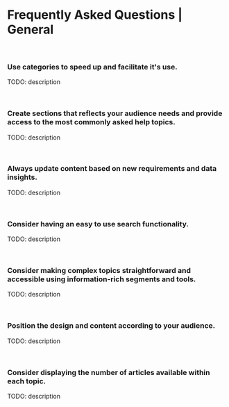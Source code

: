 # Frequently Asked Questions | General
<br>


### Use categories to speed up and facilitate it's use.

TODO: description

<br>


### Create sections that reflects your audience needs and provide access to the most commonly asked help topics.

TODO: description

<br>


### Always update content based on new requirements and data insights.

TODO: description

<br>


### Consider having an easy to use search functionality.

TODO: description

<br>


### Consider making complex topics straightforward and accessible using information-rich segments and tools.

TODO: description

<br>


### Position the design and content according to your audience.

TODO: description

<br>


### Consider displaying the number of articles available within each topic.

TODO: description

<br>


